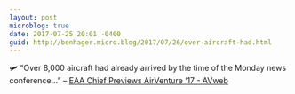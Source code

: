 ```yaml
---
layout: post
microblog: true
date: 2017-07-25 20:01 -0400
guid: http://benhager.micro.blog/2017/07/26/over-aircraft-had.html
---
```

🛩 “Over 8,000 aircraft had already arrived by the time of the Monday news conference…” – [EAA Chief Previews AirVenture ‘17 - AVweb](https://www.avweb.com/avwebflash/news/EAA-Chief-Previews-AirVenture-17-229345-1.html)
